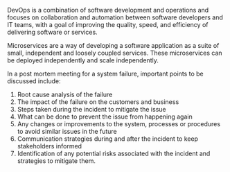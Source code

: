 DevOps is a combination of software development and operations and focuses on collaboration and automation between software developers and IT teams, with a goal of improving the quality, speed, and efficiency of delivering software or services. 

Microservices are a way of developing a software application as a suite of small, independent and loosely coupled services. These microservices can be deployed independently and scale independently.

In a post mortem meeting for a system failure, important points to be discussed include:
1. Root cause analysis of the failure
2. The impact of the failure on the customers and business
3. Steps taken during the incident to mitigate the issue
4. What can be done to prevent the issue from happening again
5. Any changes or improvements to the system, processes or procedures to avoid similar issues in the future
6. Communication strategies during and after the incident to keep stakeholders informed
7. Identification of any potential risks associated with the incident and strategies to mitigate them.
